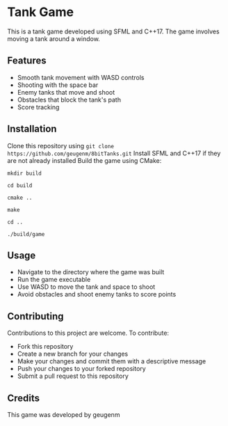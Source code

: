 # Tank Game

This is a tank game developed using SFML and C++17. The game involves moving a tank around a window.

## Features

- Smooth tank movement with WASD controls
- Shooting with the space bar
- Enemy tanks that move and shoot
- Obstacles that block the tank's path
- Score tracking

## Installation
Clone this repository using `git clone https://github.com/geugenm/8bitTanks.git`
Install SFML and C++17 if they are not already installed
Build the game using CMake: 

    mkdir build

    cd build

    cmake ..

    make
    
    cd ..
    
    ./build/game
    

## Usage

- Navigate to the directory where the game was built
- Run the game executable
- Use WASD to move the tank and space to shoot
- Avoid obstacles and shoot enemy tanks to score points

## Contributing

Contributions to this project are welcome. To contribute:

- Fork this repository
- Create a new branch for your changes
- Make your changes and commit them with a descriptive message
- Push your changes to your forked repository
- Submit a pull request to this repository

## Credits

This game was developed by geugenm
